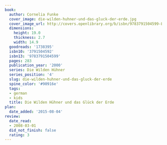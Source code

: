 ```yaml
---
book:
  author: Cornelia Funke
  cover_image: die-wilden-huhner-und-das-gluck-der-erde.jpg
  cover_image_url: http://covers.openlibrary.org/b/isbn/9783791504599-L.jpg
  dimensions:
    height: 19.0
    thickness: 2.7
    width: 14.9
  goodreads: '1738395'
  isbn10: '3791504592'
  isbn13: '9783791504599'
  pages: 283
  publication_year: '2000'
  series: Die Wilden Hühner
  series_position: '4'
  slug: die-wilden-huhner-und-das-gluck-der-erde
  spine_color: '#90916e'
  tags:
  - german
  - kids
  title: Die Wilden Hühner und das Glück der Erde
plan:
  date_added: '2015-08-04'
review:
  date_read:
  - 2008-03-01
  did_not_finish: false
  rating: 3
---
```

